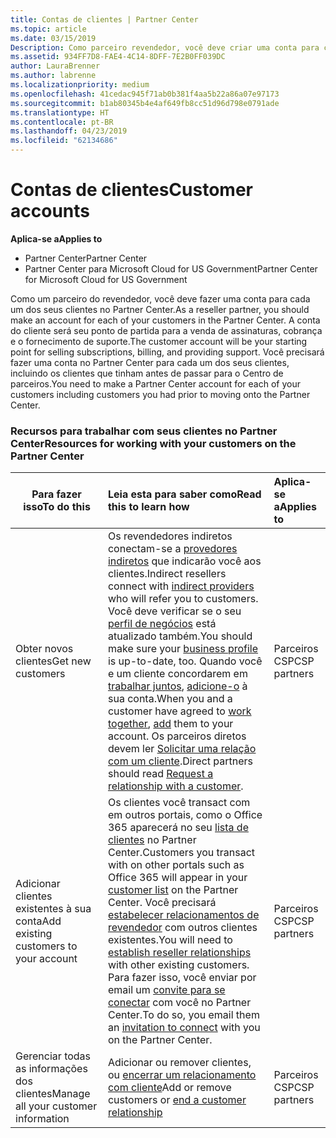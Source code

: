 ```yaml
---
title: Contas de clientes | Partner Center
ms.topic: article
ms.date: 03/15/2019
Description: Como parceiro revendedor, você deve criar uma conta para cada um de seus clientes no Partner Center. A conta do cliente será seu ponto de partida para a venda de assinaturas, cobrança e o fornecimento de suporte.
ms.assetid: 934FF7D8-FAE4-4C14-8DFF-7E2B0FF039DC
author: LauraBrenner
ms.author: labrenne
ms.localizationpriority: medium
ms.openlocfilehash: 41cedac945f71ab0b381f4aa5b22a86a07e97173
ms.sourcegitcommit: b1ab80345b4e4af649fb8cc51d96d798e0791ade
ms.translationtype: HT
ms.contentlocale: pt-BR
ms.lasthandoff: 04/23/2019
ms.locfileid: "62134686"
---
```

# <a name="customer-accounts"></a><span data-ttu-id="ff700-104">Contas de clientes</span><span class="sxs-lookup"><span data-stu-id="ff700-104">Customer accounts</span></span>

<span data-ttu-id="ff700-105">**Aplica-se a**</span><span class="sxs-lookup"><span data-stu-id="ff700-105">**Applies to**</span></span>

-  <span data-ttu-id="ff700-106">Partner Center</span><span class="sxs-lookup"><span data-stu-id="ff700-106">Partner Center</span></span>
-  <span data-ttu-id="ff700-107">Partner Center para Microsoft Cloud for US Government</span><span class="sxs-lookup"><span data-stu-id="ff700-107">Partner Center for Microsoft Cloud for US Government</span></span>


<span data-ttu-id="ff700-108">Como um parceiro do revendedor, você deve fazer uma conta para cada um dos seus clientes no Partner Center.</span><span class="sxs-lookup"><span data-stu-id="ff700-108">As a reseller partner, you should make an account for each of your customers in the Partner Center.</span></span> <span data-ttu-id="ff700-109">A conta do cliente será seu ponto de partida para a venda de assinaturas, cobrança e o fornecimento de suporte.</span><span class="sxs-lookup"><span data-stu-id="ff700-109">The customer account will be your starting point for selling subscriptions, billing, and providing support.</span></span> <span data-ttu-id="ff700-110">Você precisará fazer uma conta no Partner Center para cada um dos seus clientes, incluindo os clientes que tinham antes de passar para o Centro de parceiros.</span><span class="sxs-lookup"><span data-stu-id="ff700-110">You need to make a Partner Center account for each of your customers including customers you had prior to moving onto the Partner Center.</span></span>

### <a name="resources-for-working-with-your-customers-on-the-partner-center"></a><span data-ttu-id="ff700-111">Recursos para trabalhar com seus clientes no Partner Center</span><span class="sxs-lookup"><span data-stu-id="ff700-111">Resources for working with your customers on the Partner Center</span></span>

|<span data-ttu-id="ff700-112">**Para fazer isso**</span><span class="sxs-lookup"><span data-stu-id="ff700-112">**To do this**</span></span>   |<span data-ttu-id="ff700-113">**Leia esta para saber como**</span><span class="sxs-lookup"><span data-stu-id="ff700-113">**Read this to learn how**</span></span>   |<span data-ttu-id="ff700-114">**Aplica-se a**</span><span class="sxs-lookup"><span data-stu-id="ff700-114">**Applies to**</span></span>|
|-----------------|:----------------------------|:--------------|
|<span data-ttu-id="ff700-115">Obter novos clientes</span><span class="sxs-lookup"><span data-stu-id="ff700-115">Get new customers</span></span>|<span data-ttu-id="ff700-116">Os revendedores indiretos conectam-se a [provedores indiretos](indirect-reseller-tasks-in-partner-center.md) que indicarão você aos clientes.</span><span class="sxs-lookup"><span data-stu-id="ff700-116">Indirect resellers connect with [indirect providers](indirect-reseller-tasks-in-partner-center.md) who will refer you to customers.</span></span> <span data-ttu-id="ff700-117">Você deve verificar se o seu [perfil de negócios](create-a-marketing-profile.md) está atualizado também.</span><span class="sxs-lookup"><span data-stu-id="ff700-117">You should make sure your [business profile](create-a-marketing-profile.md) is up-to-date, too.</span></span> <span data-ttu-id="ff700-118">Quando você e um cliente concordarem em [trabalhar juntos](responding-to-referrals.md), [adicione-o](add-a-new-customer.md) à sua conta.</span><span class="sxs-lookup"><span data-stu-id="ff700-118">When you and a customer have agreed to [work together](responding-to-referrals.md), [add](add-a-new-customer.md) them to your account.</span></span> <span data-ttu-id="ff700-119">Os parceiros diretos devem ler [Solicitar uma relação com um cliente](request-a-relationship-with-a-customer.md).</span><span class="sxs-lookup"><span data-stu-id="ff700-119">Direct partners should read [ Request a relationship with a customer](request-a-relationship-with-a-customer.md).</span></span>|<span data-ttu-id="ff700-120">Parceiros CSP</span><span class="sxs-lookup"><span data-stu-id="ff700-120">CSP partners</span></span>|
|<span data-ttu-id="ff700-121">Adicionar clientes existentes à sua conta</span><span class="sxs-lookup"><span data-stu-id="ff700-121">Add existing customers to your account</span></span>   | <span data-ttu-id="ff700-122">Os clientes você transact com em outros portais, como o Office 365 aparecerá no seu [lista de clientes](see-your-customer-list.md) no Partner Center.</span><span class="sxs-lookup"><span data-stu-id="ff700-122">Customers you transact with on other portals such as Office 365 will appear in your [customer list](see-your-customer-list.md) on the Partner Center.</span></span> <span data-ttu-id="ff700-123">Você precisará [estabelecer relacionamentos de revendedor](indirect-reseller-tasks-in-partner-center.md) com outros clientes existentes.</span><span class="sxs-lookup"><span data-stu-id="ff700-123">You will need to [establish reseller relationships](indirect-reseller-tasks-in-partner-center.md) with other existing customers.</span></span> <span data-ttu-id="ff700-124">Para fazer isso, você enviar por email um [convite para se conectar](responding-to-referrals.md) com você no Partner Center.</span><span class="sxs-lookup"><span data-stu-id="ff700-124">To do so, you email them an [invitation to connect](responding-to-referrals.md) with you on the Partner Center.</span></span>   | <span data-ttu-id="ff700-125">Parceiros CSP</span><span class="sxs-lookup"><span data-stu-id="ff700-125">CSP partners</span></span>   |
|<span data-ttu-id="ff700-126">Gerenciar todas as informações dos clientes</span><span class="sxs-lookup"><span data-stu-id="ff700-126">Manage all your customer information</span></span>   | <span data-ttu-id="ff700-127">Adicionar ou remover clientes, ou [encerrar um relacionamento com cliente](remove-a-relationship.md)</span><span class="sxs-lookup"><span data-stu-id="ff700-127">Add or remove customers or [end a customer relationship](remove-a-relationship.md)</span></span>|   <span data-ttu-id="ff700-128">Parceiros CSP</span><span class="sxs-lookup"><span data-stu-id="ff700-128">CSP partners</span></span> |
